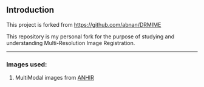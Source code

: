 ## Introduction
This project is forked from https://github.com/abnan/DRMIME

This repository is my personal fork for the purpose of studying and understanding Multi-Resolution Image Registration.

---

### Images used:
1. MultiModal images from [ANHIR](https://anhir.grand-challenge.org/Data)